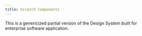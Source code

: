```yaml
---
title: Scratch Components
---
```


This is a genericized partial version of the Design System built for enterprise software application.
